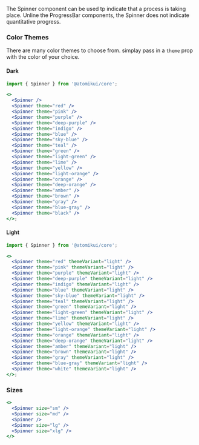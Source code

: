 The Spinner component can be used tp indicate that a process is taking place. Unline the ProgressBar components, the Spinner does not indicate quantitative progress.

### Color Themes

There are many color themes to choose from. simplay pass in a `theme` prop with the color of your choice.

#### Dark

```jsx
import { Spinner } from '@atomikui/core';

<>
  <Spinner />
  <Spinner theme="red" />
  <Spinner theme="pink" />
  <Spinner theme="purple" />
  <Spinner theme="deep-purple" />
  <Spinner theme="indigo" />
  <Spinner theme="blue" />
  <Spinner theme="sky-blue" />
  <Spinner theme="teal" />
  <Spinner theme="green" />
  <Spinner theme="light-green" />
  <Spinner theme="lime" />
  <Spinner theme="yellow" />
  <Spinner theme="light-orange" />
  <Spinner theme="orange" />
  <Spinner theme="deep-orange" />
  <Spinner theme="amber" />
  <Spinner theme="brown" />
  <Spinner theme="gray" />
  <Spinner theme="blue-gray" />
  <Spinner theme="black" />
</>;
```

#### Light

```jsx
import { Spinner } from '@atomikui/core';

<>
  <Spinner theme="red" themeVariant="light" />
  <Spinner theme="pink" themeVariant="light" />
  <Spinner theme="purple" themeVariant="light" />
  <Spinner theme="deep-purple" themeVariant="light" />
  <Spinner theme="indigo" themeVariant="light" />
  <Spinner theme="blue" themeVariant="light" />
  <Spinner theme="sky-blue" themeVariant="light" />
  <Spinner theme="teal" themeVariant="light" />
  <Spinner theme="green" themeVariant="light" />
  <Spinner theme="light-green" themeVariant="light" />
  <Spinner theme="lime" themeVariant="light" />
  <Spinner theme="yellow" themeVariant="light" />
  <Spinner theme="light-orange" themeVariant="light" />
  <Spinner theme="orange" themeVariant="light" />
  <Spinner theme="deep-orange" themeVariant="light" />
  <Spinner theme="amber" themeVariant="light" />
  <Spinner theme="brown" themeVariant="light" />
  <Spinner theme="gray" themeVariant="light" />
  <Spinner theme="blue-gray" themeVariant="light" />
  <Spinner theme="white" themeVariant="light" />
</>;
```

### Sizes

```jsx
<>
  <Spinner size="sm" />
  <Spinner size="md" />
  <Spinner />
  <Spinner size="lg" />
  <Spinner size="xlg" />
</>
```
